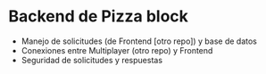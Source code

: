 # Backend de Pizza block

- Manejo de solicitudes (de Frontend [otro repo]) y base de datos
- Conexiones entre Multiplayer (otro repo) y Frontend
- Seguridad de solicitudes y respuestas
